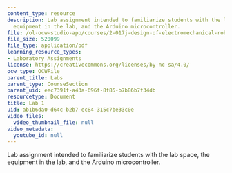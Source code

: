 ```yaml
---
content_type: resource
description: Lab assignment intended to familiarize students with the lab space, the
  equipment in the lab, and the Arduino microcontroller.
file: /ol-ocw-studio-app/courses/2-017j-design-of-electromechanical-robotic-systems-fall-2009/ab1b6da0d64cb2b7ec84315c7be33c0e_MIT2_017JF09_slides1.pdf
file_size: 520099
file_type: application/pdf
learning_resource_types:
- Laboratory Assignments
license: https://creativecommons.org/licenses/by-nc-sa/4.0/
ocw_type: OCWFile
parent_title: Labs
parent_type: CourseSection
parent_uid: eec7391f-a43a-696f-8f85-b7b86b7f34db
resourcetype: Document
title: Lab 1
uid: ab1b6da0-d64c-b2b7-ec84-315c7be33c0e
video_files:
  video_thumbnail_file: null
video_metadata:
  youtube_id: null
---
```

Lab assignment intended to familiarize students with the lab space, the equipment in the lab, and the Arduino microcontroller.